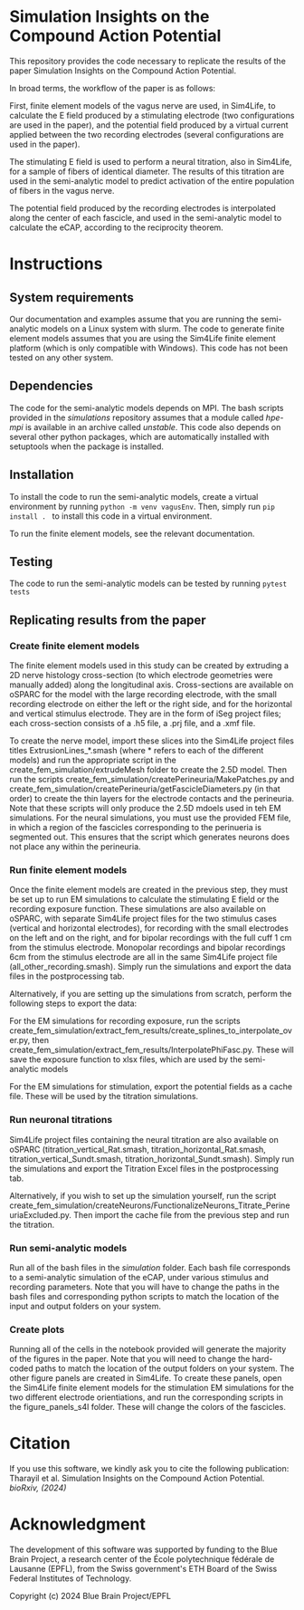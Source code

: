 # Simulation Insights on the Compound Action Potential

This repository provides the code necessary to replicate the results of the paper Simulation Insights on the Compound Action Potential. 

In broad terms, the workflow of the paper is as follows: 

First, finite element models of the vagus nerve are used, in Sim4Life, to calculate the E field produced by a stimulating electrode (two configurations are used in the paper), and the potential field produced by a virtual current applied between the two recording electrodes (several configurations are used in the paper). 

The stimulating E field is used to perform a neural titration, also in Sim4Life, for a sample of fibers of identical diameter. The results of this titration are used in the semi-analytic model to predict activation of the entire population of fibers in the vagus nerve. 

The potential field produced by the recording electrodes is interpolated along the center of each fascicle, and used in the semi-analytic model to calculate the eCAP, according to the reciprocity theorem. 

# Instructions

## System requirements

Our documentation and examples assume that you are running the semi-analytic models on a Linux system with slurm. The code to generate finite element models assumes that you are using the Sim4Life finite element platform (which is only compatible with Windows). This code has not been tested on any other system.

## Dependencies

The code for the semi-analytic models depends on MPI. The bash scripts provided in the *simulations* repository assumes that a module called *hpe-mpi* is available in an archive called *unstable*. This code also depends on several other python packages, which are automatically installed with setuptools when the package is installed.

## Installation
To install the code to run the semi-analytic models, create a virtual environment by running `python -m venv vagusEnv`. Then, simply run `pip install . ` to install this code in a virtual environment.

To run the finite element models, see the relevant documentation.

## Testing
The code to run the semi-analytic models can be tested by running `pytest tests`

## Replicating results from the paper

### Create finite element models
The finite element models used in this study can be created by extruding a 2D nerve histology cross-section (to which electrode geometries were manually added) along the longitudinal axis. Cross-sections are available on oSPARC for the model with the large recording electrode, with the small recording electrode on either the left or the right side, and for the horizontal and vertical stimulus electrode. They are in the form of iSeg project files; each cross-section consists of a .h5 file, a .prj file, and a .xmf file.

To create the nerve model, import these slices into the Sim4Life project files titles ExtrusionLines_*.smash (where * refers to each of the different models) and run the appropriate script in the create_fem_simulation/extrudeMesh folder to create the 2.5D model. Then run the scripts create_fem_simulation/createPerineuria/MakePatches.py and create_fem_simulation/createPerineuria/getFascicleDiameters.py (in that order) to create the thin layers for the electrode contacts and the perineuria. Note that these scripts will only produce the 2.5D mdoels used in teh EM simulations. For the neural simulations, you must use the provided FEM file, in which a region of the fascicles corresponding to the perinueria is segmented out. This ensures that the script which generates neurons does not place any within the perineuria.

###  Run finite element models
Once the finite element models are created in the previous step, they must be set up to run EM simulations to calculate the stimulating E field or the recording exposure function. These simulations are also available on oSPARC, with separate Sim4Life project files for the two stimulus cases (vertical and horizontal electrodes), for recording with the small electrodes on the left and on the right, and for bipolar recordings with the full cuff 1 cm from the stimulus electrode. Monopolar recordings and bipolar recordings 6cm from the stimulus electrode are all in the same Sim4Life project file (all_other_recording.smash). Simply run the simulations and export the data files in the postprocessing tab.

Alternatively, if you are setting up the simulations from scratch, perform the following steps to export the data:

For the EM simulations for recording exposure, run the scripts create_fem_simulation/extract_fem_results/create_splines_to_interpolate_over.py, then create_fem_simulation/extract_fem_results/InterpolatePhiFasc.py. These will save the exposure function to xlsx files, which are used by the semi-analytic models

For the EM simulations for stimulation, export the potential fields as a cache file. These will be used by the titration simulations.

### Run neuronal titrations
Sim4Life project files containing the neural titration are also available on oSPARC (titration_vertical_Rat.smash, titration_horizontal_Rat.smash, titration_vertical_Sundt.smash, titration_horizontal_Sundt.smash). Simply run the simulations and export the Titration Excel files in the postprocessing tab.

Alternatively, if you wish to set up the simulation yourself, run the script create_fem_simulation/createNeurons/FunctionalizeNeurons_Titrate_PerineuriaExcluded.py. Then import the cache file from the previous step and run the titration.

### Run semi-analytic models
Run all of the bash files in the *simulation* folder. Each bash file corresponds to a semi-analytic simulation of the eCAP, under various stimulus and recording parameters. Note that you will have to change the paths in the bash files and corresponding python scripts to match the location of the input and output folders on your system.

### Create plots
Running all of the cells in the notebook provided will generate the majority of the figures in the paper. Note that you will need to change the hard-coded paths to match the location of the output folders on your system.
The other figure panels are created in Sim4Life. To create these panels, open the Sim4Life finite element models for the stimulation EM simulations for the two different electrode orientiations, and run the corresponding scripts in the figure_panels_s4l folder. These will change the colors of the fascicles.

# Citation
If you use this software, we kindly ask you to cite the following publication:
Tharayil et al. Simulation Insights on the Compound Action Potential. *bioRxiv, (2024)*

# Acknowledgment
The development of this software was supported by funding to the Blue Brain Project, a research center of the École polytechnique fédérale de Lausanne (EPFL), from the Swiss government's ETH Board of the Swiss Federal Institutes of Technology.
 
Copyright (c) 2024 Blue Brain Project/EPFL
